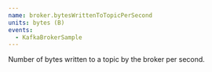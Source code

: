```yaml
---
name: broker.bytesWrittenToTopicPerSecond
units: bytes (B)
events:
  - KafkaBrokerSample
---
```


Number of bytes written to a topic by the broker per second.